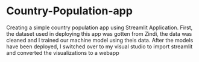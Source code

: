 # Country-Population-app
Creating a simple country population app using Streamlit Application.
First, the dataset used in deploying this app was gotten from Zindi, the data was cleaned and I trained our machine model using theis data.
After the models have been deployed, I switched over to my visual studio to import streamlit and converted the visualizations to a webapp
